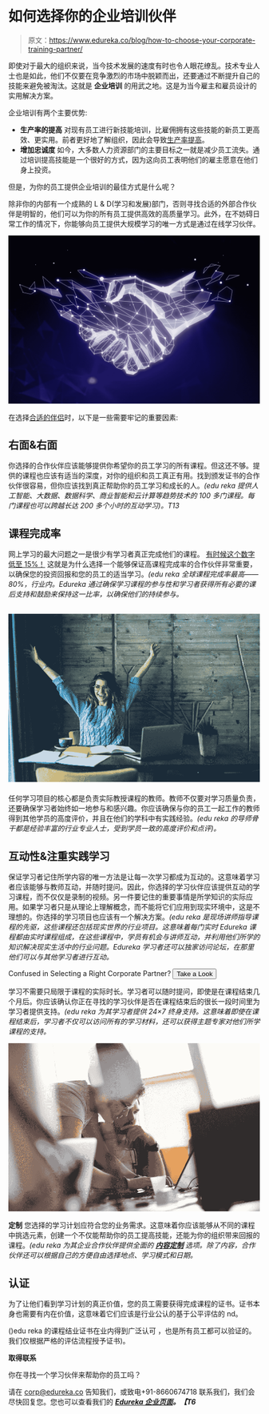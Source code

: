 # 如何选择你的企业培训伙伴

> 原文：<https://www.edureka.co/blog/how-to-choose-your-corporate-training-partner/>

即使对于最大的组织来说，当今技术发展的速度有时也令人眼花缭乱。技术专业人士也是如此，他们不仅要在竞争激烈的市场中脱颖而出，还要通过不断提升自己的技能来避免被淘汰。这就是 **企业培训** 的用武之地。这是为当今雇主和雇员设计的实用解决方案。

企业培训有两个主要优势:

*   **生产率的提高** 对现有员工进行新技能培训，比雇佣拥有这些技能的新员工更高效、更实用。前者更好地了解组织，因此会导致[生产率提高](https://www.forbes.com/sites/forbeshumanresourcescouncil/2016/11/29/train-your-employees-and-increase-your-bottom-line/#149e3e5a47b4)。
*   **增加忠诚度** 如今，大多数人力资源部门的主要目标之一就是减少员工流失。通过培训提高技能是一个很好的方式，因为这向员工表明他们的雇主愿意在他们身上投资。

但是，为你的员工提供企业培训的最佳方式是什么呢？

除非你的内部有一个成熟的 L & D(学习和发展)部门，否则寻找合适的外部合作伙伴是明智的，他们可以为你的所有员工提供高效的高质量学习。此外，在不妨碍日常工作的情况下，你能够向员工提供大规模学习的唯一方式是通过在线学习伙伴。

![Corporate Relationship - Corporate Training - Edureka](img/60e33a496dbe1454bd5c2aec481cb528.png)

在选择[合适的伴侣](https://www.edureka.co/corporate-training)时，以下是一些需要牢记的重要因素:

## **右面&右面**

你选择的合作伙伴应该能够提供你希望你的员工学习的所有课程。但这还不够。提供的课程也应该有适当的深度，对你的组织和员工真正有用。找到颁发证书的合作伙伴很容易，但你应该找到真正帮助你的员工学习和成长的人。*(edu reka 提供人工智能、大数据、数据科学、商业智能和云计算等趋势技术的 100 多门课程。每门课程也可以跨越长达 200 多个小时的互动学习)。T13*

## **课程完成率**

网上学习的最大问题之一是很少有学习者真正完成他们的课程。 [有时候这个数字低至 15%！](https://www.influencive.com/why-no-one-finishes-online-courses) 这就是为什么选择一个能够保证高课程完成率的合作伙伴非常重要，以确保您的投资回报和您的员工的适当学习。*(edu reka 全球课程完成率最高——80%，行业内。Edureka 通过确保学习课程的参与性和学习者获得所有必要的课后支持和鼓励来保持这一比率，以确保他们的持续参与。*

## **![corporate-training-edureka](img/96bdbb2997db8c8959da2a3211f67194.png)**

任何学习项目的核心都是负责实际教授课程的教师。教师不仅要对学习质量负责，还要确保学习者始终如一地参与和感兴趣。你应该确保与你的员工一起工作的教师得到其他学员的高度评价，并且在他们的学科中有实践经验。*(edu reka 的导师骨干都是经验丰富的行业专业人士，受到学员一致的高度评价和点评)。*

## **互动性&注重实践学习**

保证学习者记住所学内容的唯一方法是让每一次学习都成为互动的。这意味着学习者应该能够与教师互动，并随时提问。因此，你选择的学习伙伴应该提供互动的学习课程，而不仅仅是录制的视频。另一件要记住的重要事情是所学知识的实际应用。如果学习者只是从理论上理解概念，而不能将它们应用到现实环境中，这是不理想的。你选择的学习项目也应该有一个解决方案。*(edu reka 是现场讲师指导课程的先驱，这些课程还包括现实世界的行业项目。这意味着每门实时 Edureka 课程都由实时课程组成，在这些课程中，学员有机会与讲师互动，并利用他们所学的知识解决现实生活中的行业问题。Edureka 学习者还可以独家访问论坛，在那里他们可以与其他学习者进行互动。*

Confused in Selecting a Right Corporate Partner? [<button>Take a Look</button>](https://goo.gl/vJQNsm)

学习不需要只局限于课程的实际时长。学习者可以随时提问，即使是在课程结束几个月后。你应该确认你正在寻找的学习伙伴是否在课程结束后的很长一段时间里为学习者提供支持。*(edu reka 为其学习者提供 24×7 终身支持。这意味着即使在课程结束后，学习者不仅可以访问所有的学习材料，还可以获得主题专家对他们所学课程的支持。*

**![corporate-training-edureka](img/b15a75268d322e50b7e072e8788ee968.png)**

**定制** 您选择的学习计划应符合您的业务需求。这意味着你应该能够从不同的课程中挑选元素，创建一个不仅能帮助你的员工提高技能，还能为你的组织带来回报的课程。*(edu reka 为其企业合作伙伴提供全面的 **[内容定制](https://www.edureka.co/corporate-training)** 选项。除了内容，合作伙伴还可以根据自己的方便自由选择地点、学习模式和日期。*

## **认证**

为了让他们看到学习计划的真正价值，您的员工需要获得完成课程的证书。证书本身也需要有内在价值，这意味着它们应该是行业公认的基于公平评估的 nd。

()edu reka 的课程结业证书在业内得到广泛认可 ，也是所有员工都可以验证的。我们仅根据严格的评估流程授予证书)。

**取得联系**

你在寻找一个学习伙伴来帮助你的员工吗？

请在 corp@edureka.co 告知我们，或致电+91-8660674718 联系我们，我们会尽快回复您。您也可以查看我们的 ***[Edureka 企业页面](https://www.edureka.co/corporate-training)。【T6***